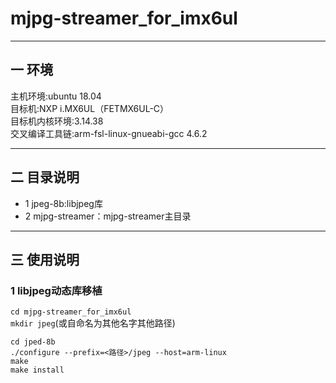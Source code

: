 # mjpg-streamer_for_imx6ul
---  

## 一 环境  
主机环境:ubuntu 18.04  
目标机:NXP i.MX6UL（FETMX6UL-C）  
目标机内核环境:3.14.38  
交叉编译工具链:arm-fsl-linux-gnueabi-gcc 4.6.2  

---  

## 二 目录说明  
* 1 jpeg-8b:libjpeg库  
* 2 mjpg-streamer：mjpg-streamer主目录  

---  

## 三 使用说明  
### 1 libjpeg动态库移植  
`cd mjpg-streamer_for_imx6ul`  
`mkdir jpeg`(或自命名为其他名字其他路径)  

`cd jped-8b`  
`./configure --prefix=<路径>/jpeg --host=arm-linux`  
`make`  
`make install`  



